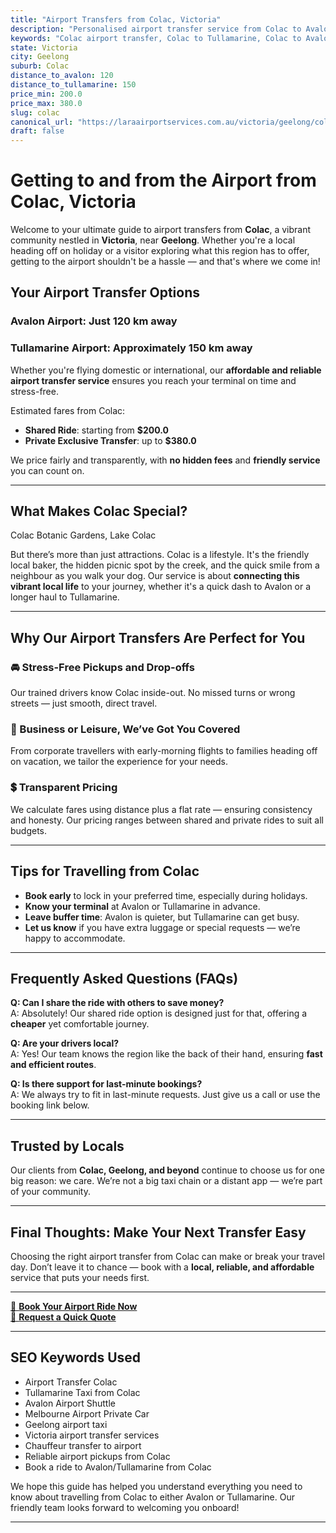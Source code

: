 ```yaml
---
title: "Airport Transfers from Colac, Victoria"
description: "Personalised airport transfer service from Colac to Avalon and Tullamarine airports. Enjoy a smooth, affordable ride with us!"
keywords: "Colac airport transfer, Colac to Tullamarine, Colac to Avalon, airport taxi Colac, private airport transfer Colac, shared ride Colac, Colac transfers, airport shuttle Colac, book Colac airport taxi, affordable Colac airport transfer, Colac airport transfer service, airport transfer Geelong, airport transfer Melbourne, Melbourne airport taxi, airport transfers Victoria, Tullamarine airport shuttle, Avalon airport transfers, Melbourne private transfer, airport transport services Melbourne"
state: Victoria
city: Geelong
suburb: Colac
distance_to_avalon: 120
distance_to_tullamarine: 150
price_min: 200.0
price_max: 380.0
slug: colac
canonical_url: "https://laraairportservices.com.au/victoria/geelong/colac/"
draft: false
---
```


# Getting to and from the Airport from Colac, Victoria

Welcome to your ultimate guide to airport transfers from **Colac**, a vibrant community nestled in **Victoria**, near **Geelong**. Whether you're a local heading off on holiday or a visitor exploring what this region has to offer, getting to the airport shouldn't be a hassle — and that's where we come in!

## Your Airport Transfer Options

### Avalon Airport: Just 120 km away  
### Tullamarine Airport: Approximately 150 km away

Whether you're flying domestic or international, our **affordable and reliable airport transfer service** ensures you reach your terminal on time and stress-free.

Estimated fares from Colac:
- **Shared Ride**: starting from **$200.0**
- **Private Exclusive Transfer**: up to **$380.0**

We price fairly and transparently, with **no hidden fees** and **friendly service** you can count on.

---

## What Makes Colac Special?

Colac Botanic Gardens, Lake Colac

But there’s more than just attractions. Colac is a lifestyle. It's the friendly local baker, the hidden picnic spot by the creek, and the quick smile from a neighbour as you walk your dog. Our service is about **connecting this vibrant local life** to your journey, whether it's a quick dash to Avalon or a longer haul to Tullamarine.

---

## Why Our Airport Transfers Are Perfect for You

### 🚘 Stress-Free Pickups and Drop-offs
Our trained drivers know Colac inside-out. No missed turns or wrong streets — just smooth, direct travel.

### 💼 Business or Leisure, We’ve Got You Covered
From corporate travellers with early-morning flights to families heading off on vacation, we tailor the experience for your needs.

### 💲 Transparent Pricing
We calculate fares using distance plus a flat rate — ensuring consistency and honesty. Our pricing ranges between shared and private rides to suit all budgets.

---

## Tips for Travelling from Colac

- **Book early** to lock in your preferred time, especially during holidays.
- **Know your terminal** at Avalon or Tullamarine in advance.
- **Leave buffer time**: Avalon is quieter, but Tullamarine can get busy.
- **Let us know** if you have extra luggage or special requests — we’re happy to accommodate.

---

## Frequently Asked Questions (FAQs)

**Q: Can I share the ride with others to save money?**  
A: Absolutely! Our shared ride option is designed just for that, offering a **cheaper** yet comfortable journey.

**Q: Are your drivers local?**  
A: Yes! Our team knows the region like the back of their hand, ensuring **fast and efficient routes**.

**Q: Is there support for last-minute bookings?**  
A: We always try to fit in last-minute requests. Just give us a call or use the booking link below.

---

## Trusted by Locals

Our clients from **Colac, Geelong, and beyond** continue to choose us for one big reason: we care. We’re not a big taxi chain or a distant app — we’re part of your community.

---

## Final Thoughts: Make Your Next Transfer Easy

Choosing the right airport transfer from Colac can make or break your travel day. Don’t leave it to chance — book with a **local, reliable, and affordable** service that puts your needs first.

---

[📅 **Book Your Airport Ride Now**](https://laraairportservices.square.site/s/appointments)  
[📧 **Request a Quick Quote**](https://laraairportservices.square.site/contact-us)

---

## SEO Keywords Used
- Airport Transfer Colac
- Tullamarine Taxi from Colac
- Avalon Airport Shuttle
- Melbourne Airport Private Car
- Geelong airport taxi
- Victoria airport transfer services
- Chauffeur transfer to airport
- Reliable airport pickups from Colac
- Book a ride to Avalon/Tullamarine from Colac

We hope this guide has helped you understand everything you need to know about travelling from Colac to either Avalon or Tullamarine. Our friendly team looks forward to welcoming you onboard!

---
